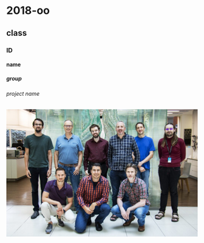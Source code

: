 # 2018-oo

## class 

### ID 

#### name

##### group

###### project name

![Image of Yaktocat](Infer.NET_team-1024x683.jpg)
